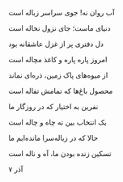 <!-- 
.. title: سراسر زباله
.. slug: sarasar-zobaleh
.. date: 2017-12-08 14:56:31 UTC
.. tags: غزل
.. category: 
.. link: 
.. description: 
.. type: text
-->

آب روان نه! جوی سراسر زباله است

دنیای ماست؛ جای نزول نخاله است

دل دفتری پر از غزل عاشقانه بود

امروز پاره پاره و کاغذ مچاله است

از میوه‌های پاک زمین، ذره‌ای نماند

محصول باغ‌ها که تمامش تفاله است

نفرین به اختیار که در روزگار ما

یک انتخاب بین ته چاه و چاله است

حالا که در زباله‌سرا مانده‌ایم ما

تسکین زنده بودن ما، آه و ناله است


۷ آذر
